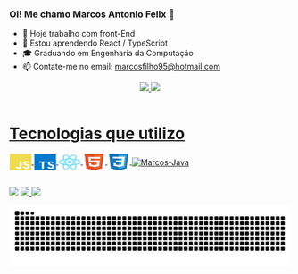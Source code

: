 ### Oi! Me chamo Marcos Antonio Felix 👋

- 🔭 Hoje trabalho com front-End
- 🌱 Estou aprendendo React / TypeScript
- 🎓 Graduando em Engenharia da Computação
- 📫 Contate-me no email: marcosfilho95@hotmail.com
<div align="center">
  <a href="https://github.com/marcosfilho95">
  <img height="150em" src="https://github-readme-stats.vercel.app/api?username=marcosfilho95&show_icons=true&theme=dark&include_all_commits=true&count_private=true"/>
  <img height="150em" src="https://github-readme-stats.vercel.app/api/top-langs/?username=marcosfilho95&layout=compact&langs_count=16&theme=dark"/>
</div>  
<div style="display: inline_block"><br>
  <h1>Tecnologias que utilizo</h1>
  <img align="center" alt="Marcos-Js" height="30" width="40" src="https://raw.githubusercontent.com/devicons/devicon/master/icons/javascript/javascript-plain.svg">
  <img align="center" alt="Marcos-Ts" height="30" width="40" src="https://raw.githubusercontent.com/devicons/devicon/master/icons/typescript/typescript-plain.svg">
  <img align="center" alt="Marcos-React" height="30" width="40" src="https://raw.githubusercontent.com/devicons/devicon/master/icons/react/react-original.svg">
  <img align="center" alt="Marcos-HTML" height="30" width="40" src="https://raw.githubusercontent.com/devicons/devicon/master/icons/html5/html5-original.svg">
  <img align="center" alt="Marcos-CSS" height="30" width="40" src="https://raw.githubusercontent.com/devicons/devicon/master/icons/css3/css3-original.svg">
  <img align="center" alt="Marcos-Java" height="30" width="40" src="https://cdn.jsdelivr.net/gh/devicons/devicon/icons/java/java-original.svg"/>          
</div>
  
  ##

<div>
  <a href="https://instagram.com/marcosfiilho95" target="_blank"><img src="https://img.shields.io/badge/-Instagram-%23E4405F?style=for-the-badge&logo=instagram&logoColor=white" target="_blank"></a>
  <a href="https://discord.gg/" target="_blank"><img src="https://img.shields.io/badge/Discord-7289DA?style=for-the-badge&logo=discord&logoColor=white" target="_blank">   </a>
  <a href="https://www.linkedin.com/in/marcosantoniofelix/" target="_blank"><img src="https://img.shields.io/badge/LinkedIn-0077B5?style=for-the-badge&logo=linkedin&logoColor=white" target="_blank"></a>
  
  ![Snake animation](https://github.com/marcosfilho95/marcosfilho95/blob/output/github-contribution-grid-snake.svg)
</div>
  
